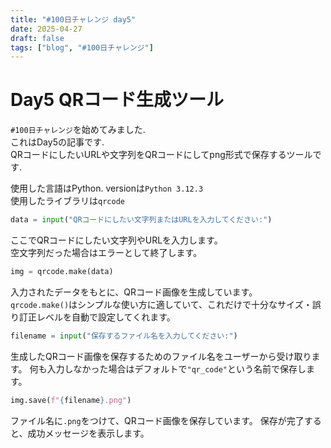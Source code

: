 ```yaml
---
title: "#100日チャレンジ day5"
date: 2025-04-27
draft: false
tags: ["blog", "#100日チャレンジ"]
---
```


# Day5 QRコード生成ツール
`#100日チャレンジ`を始めてみました.  
これはDay5の記事です.  
QRコードにしたいURLや文字列をQRコードにしてpng形式で保存するツールです.   

使用した言語はPython. versionは`Python 3.12.3`  
使用したライブラリは`qrcode`

```python
data = input("QRコードにしたい文字列またはURLを入力してください:")
```
ここでQRコードにしたい文字列やURLを入力します。  
空文字列だった場合はエラーとして終了します。  


```python
img = qrcode.make(data)
```
入力されたデータをもとに、QRコード画像を生成しています。  
`qrcode.make()`はシンプルな使い方に適していて、これだけで十分なサイズ・誤り訂正レベルを自動で設定してくれます。  

```python
filename = input("保存するファイル名を入力してください:")
```
生成したQRコード画像を保存するためのファイル名をユーザーから受け取ります。
何も入力しなかった場合はデフォルトで`"qr_code"`という名前で保存します。

```python
img.save(f"{filename}.png")
```
ファイル名に`.png`をつけて、QRコード画像を保存しています。
保存が完了すると、成功メッセージを表示します。